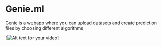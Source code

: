 # Genie.ml
Genie is a webapp where you can upload datasets and create prediction files by choosing different algorithms 

[![Alt text for your video](https://github.com/aniketwattamwar/Genie.ml/blob/main/Genie.png)] 
